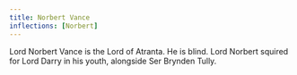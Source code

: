 ```yaml
---
title: Norbert Vance
inflections: [Norbert]
---
```


Lord Norbert Vance is the Lord of Atranta. He is blind. Lord Norbert squired for Lord Darry in his youth, alongside Ser Brynden Tully. 


